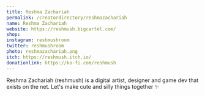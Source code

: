 ```yaml
---
title: Reshma Zachariah
permalink: /creatordirectory/reshmazachariah
name: Reshma Zachariah
website: https://reshmush.bigcartel.com/
shop:
instagram: reshmushroom
twitter: reshmushroom
photo: reshmazachariah.png
itch: https://reshmush.itch.io/
donationlink: https://ko-fi.com/reshmush
---
```

Reshma Zachariah (reshmush) is a digital artist, designer and game dev that exists on the net. Let's make cute and silly things together ✨